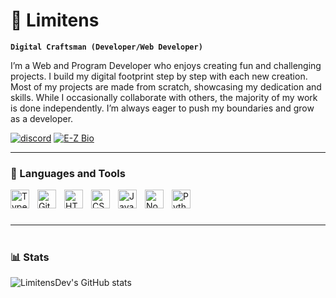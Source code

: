 # 👋 Limitens

**`Digital Craftsman (Developer/Web Developer)`**

I’m a Web and Program Developer who enjoys creating fun and challenging projects. I build my digital footprint step by step with each new creation. Most of my projects are made from scratch, showcasing my dedication and skills. While I occasionally collaborate with others, the majority of my work is done independently. I’m always eager to push my boundaries and grow as a developer.

   <p align="left">
      <a href="https://discord.com/users/1178495292568510474" target="_blank">
    <img alt="discord" title="Message Me On Discord" src="https://custom-icon-badges.demolab.com/badge/Add%20Me%20On%20Discord-7289DA?logo=discord&logoColor=white&style=for-the-badge" /></a>
      <a href="https://www.youtube.com/c/fknight">
         <a href="https://e-z.bio/Limitens" target="_blank">
    <img alt="E-Z Bio" title="Bio Link" src="https://custom-icon-badges.demolab.com/badge/My%20Bio%20Link-1DA1F2?logo=link&logoColor=white&style=for-the-badge" /></a>
   </p>

---

### 🧰 Languages and Tools

<img align="left" alt="TypeScript" width="30px" style="padding-right:10px;" src="https://cdn.jsdelivr.net/gh/devicons/devicon/icons/typescript/typescript-plain.svg" />
<img align="left" alt="Git" width="30px" style="padding-right:10px;" src="https://cdn.jsdelivr.net/gh/devicons/devicon/icons/git/git-original.svg" />
<img align="left" alt="HTML" width="30px" style="padding-right:10px;" src="https://cdn.jsdelivr.net/gh/devicons/devicon/icons/html5/html5-plain.svg" />
<img align="left" alt="CSS" width="30px" style="padding-right:10px;" src="https://cdn.jsdelivr.net/gh/devicons/devicon/icons/css3/css3-plain.svg" />
<img align="left" alt="JavaScript" width="30px" style="padding-right:10px;" src="https://cdn.jsdelivr.net/gh/devicons/devicon/icons/javascript/javascript-plain.svg" />
<img align="left" alt="NodeJS" width="30px" style="padding-right:10px;" src="https://cdn.jsdelivr.net/gh/devicons/devicon/icons/nodejs/nodejs-original.svg" />
<img align="left" alt="Python" width="30px" style="padding-right:10px;" src="https://cdn.jsdelivr.net/gh/devicons/devicon/icons/python/python-plain.svg" />
<br />

#

---

#

### 📊 Stats

![LimitensDev's GitHub stats](https://github-readme-stats.vercel.app/api?username=limitensdev&show_icons=true&theme=gruvbox)

<!-- ![GitHub Streak](https://streak-stats.demolab.com?user=ForrestKnight&theme=gruvbox&border_radius=4.5) -->

#
